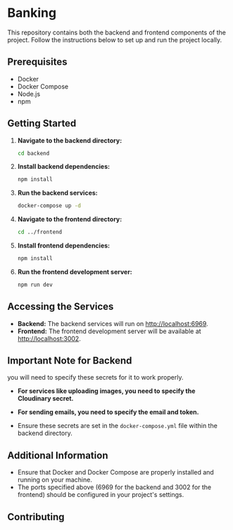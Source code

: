 # Banking

This repository contains both the backend and frontend components of the project. Follow the instructions below to set up and run the project locally.

## Prerequisites

- Docker
- Docker Compose
- Node.js
- npm

## Getting Started

1. **Navigate to the backend directory:**

   ```bash
   cd backend
   ```

2. **Install backend dependencies:**

   ```bash
   npm install
   ```

3. **Run the backend services:**

   ```bash
   docker-compose up -d
   ```

4. **Navigate to the frontend directory:**

   ```bash
   cd ../frontend
   ```

5. **Install frontend dependencies:**

   ```bash
   npm install
   ```

6. **Run the frontend development server:**
   ```bash
   npm run dev
   ```

## Accessing the Services

- **Backend:** The backend services will run on [http://localhost:6969](http://localhost:6969).
- **Frontend:** The frontend development server will be available at [http://localhost:3002](http://localhost:3002).

## Important Note for Backend

you will need to specify these secrets for it to work properly.

- **For services like uploading images, you need to specify the Cloudinary secret.**

- **For sending emails, you need to specify the email and token.**

- Ensure these secrets are set in the `docker-compose.yml` file within the backend directory.

## Additional Information

- Ensure that Docker and Docker Compose are properly installed and running on your machine.
- The ports specified above (6969 for the backend and 3002 for the frontend) should be configured in your project's settings.

## Contributing
